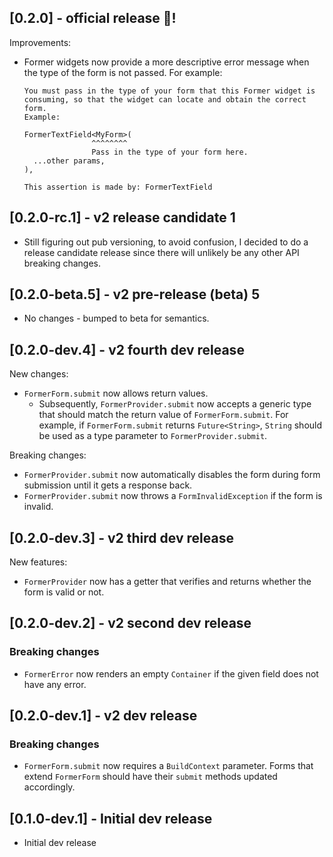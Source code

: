 ## [0.2.0] - official release 🎉!

Improvements:
- Former widgets now provide a more descriptive error message when the type of the form is not passed.
  For example:
  ```
  You must pass in the type of your form that this Former widget is consuming, so that the widget can locate and obtain the correct form.
  Example:

  FormerTextField<MyForm>(
                 ^^^^^^^^
                 Pass in the type of your form here.
    ...other params,
  ),

  This assertion is made by: FormerTextField
  ```

## [0.2.0-rc.1] - v2 release candidate 1

- Still figuring out pub versioning, to avoid confusion, I decided to do a release candidate release since there will
  unlikely be any other API breaking changes.

## [0.2.0-beta.5] - v2 pre-release (beta) 5

- No changes - bumped to beta for semantics.

## [0.2.0-dev.4] - v2 fourth dev release

New changes:

- `FormerForm.submit` now allows return values.
    - Subsequently, `FormerProvider.submit` now accepts a generic type that should match the return value
      of `FormerForm.submit`. For example, if `FormerForm.submit` returns `Future<String>`, `String` should be used as a
      type parameter to `FormerProvider.submit`.

Breaking changes:

- `FormerProvider.submit` now automatically disables the form during form submission until it gets a response back.
- `FormerProvider.submit` now throws a `FormInvalidException` if the form is invalid.

## [0.2.0-dev.3] - v2 third dev release

New features:

- `FormerProvider` now has a getter that verifies and returns whether the form is valid or not.

## [0.2.0-dev.2] - v2 second dev release

### Breaking changes

- `FormerError` now renders an empty `Container` if the given field does not have any error.

## [0.2.0-dev.1] - v2 dev release

### Breaking changes

- `FormerForm.submit` now requires a `BuildContext` parameter. Forms that extend `FormerForm`
  should have their `submit` methods updated accordingly.

## [0.1.0-dev.1] - Initial dev release

- Initial dev release
